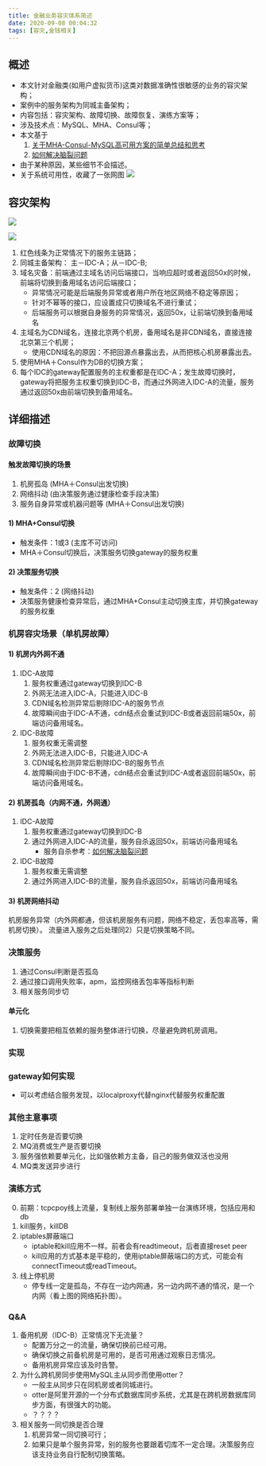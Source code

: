 ```yaml
---
title: 金融业务容灾体系简述
date: 2020-09-08 00:04:32
tags: [容灾,金钱相关]
---
```


## 概述

+ 本文针对金融类(如用户虚拟货币)这类对数据准确性很敏感的业务的容灾架构；
+ 案例中的服务架构为同城主备架构；
+ 内容包括：容灾架构、故障切换、故障恢复、演练方案等；
+ 涉及技术点：MySQL、MHA、Consul等；
+ 本文基于
	1. [关于MHA-Consul-MySQL高可用方案的简单总结和思考](https://kingson4wu.gitee.io/2020/08/31/20200831-%E5%85%B3%E4%BA%8EMHA-Consul-MySQL%E9%AB%98%E5%8F%AF%E7%94%A8%E6%96%B9%E6%A1%88%E7%9A%84%E7%AE%80%E5%8D%95%E6%80%BB%E7%BB%93%E5%92%8C%E6%80%9D%E8%80%83/)
	2. [如何解决脑裂问题](https://kingson4wu.gitee.io/2020/09/05/20200905-%E5%A6%82%E4%BD%95%E8%A7%A3%E5%86%B3%E8%84%91%E8%A3%82%E9%97%AE%E9%A2%98/)
+ 由于某种原因，某些细节不会描述。
+ 关于系统可用性，收藏了一张网图
![](20209008-金融业务容灾体系简述/availability.png)


## 容灾架构

![](20209008-金融业务容灾体系简述/Network_Topology.png)

![](20209008-金融业务容灾体系简述/Architecture.png)

1. 红色线条为正常情况下的服务主链路；
2. 同城主备架构： 主－IDC-A；从－IDC-B;
3. 域名灾备：前端通过主域名访问后端接口，当响应超时或者返回50x的时候，前端将切换到备用域名访问后端接口；
	- 异常情况可能是后端服务异常或者用户所在地区网络不稳定等原因；
	- 针对不幂等的接口，应设置成只切换域名不进行重试；
	- 后端服务可以根据自身服务的异常情况，返回50x，让前端切换到备用域名
4. 主域名为CDN域名，连接北京两个机房，备用域名是非CDN域名，直接连接北京第三个机房；
	- 使用CDN域名的原因：不把回源点暴露出去，从而把核心机房暴露出去。
5. 使用MHA＋Consul作为DB的切换方案；
6. 每个IDC的gateway配置服务的主权重都是在IDC-A；发生故障切换时，gateway将把服务主权重切换到IDC-B，而通过外网进入IDC-A的流量，服务通过返回50x由前端切换到备用域名。

## 详细描述

### 故障切换

#### 触发故障切换的场景
1. 机房孤岛 (MHA＋Consul出发切换)
2. 网络抖动 (由决策服务通过健康检查手段决策)
3. 服务自身异常或机器问题等 (MHA＋Consul出发切换)

#### 1) MHA+Consul切换
+ 触发条件：1或3 (主库不可访问)
+ MHA＋Consul切换后，决策服务切换gateway的服务权重

#### 2) 决策服务切换
+ 触发条件：2 (网络抖动)
+ 决策服务健康检查异常后，通过MHA+Consul主动切换主库，并切换gateway的服务权重

### 机房容灾场景（单机房故障）

#### 1) 机房内外网不通
1. IDC-A故障
	1. 服务权重通过gateway切换到IDC-B
	2. 外网无法进入IDC-A，只能进入IDC-B
	3. CDN域名检测异常后剔除IDC-A的服务节点
	4. 故障瞬间由于IDC-A不通，cdn结点会重试到IDC-B或者返回前端50x，前端访问备用域名。
2. IDC-B故障
	1. 服务权重无需调整
	2. 外网无法进入IDC-B，只能进入IDC-A
	3. CDN域名检测异常后剔除IDC-B的服务节点
	4. 故障瞬间由于IDC-B不通，cdn结点会重试到IDC-A或者返回前端50x，前端访问备用域名。

#### 2) 机房孤岛（内网不通，外网通）
1. IDC-A故障
	1. 服务权重通过gateway切换到IDC-B
	2. 通过外网进入IDC-A的流量，服务自杀返回50x，前端访问备用域名
		- 服务自杀参考：[如何解决脑裂问题](https://kingson4wu.gitee.io/2020/09/05/20200905-%E5%A6%82%E4%BD%95%E8%A7%A3%E5%86%B3%E8%84%91%E8%A3%82%E9%97%AE%E9%A2%98/)
2. IDC-B故障
	1. 服务权重无需调整
	2. 通过外网进入IDC-B的流量，服务自杀返回50x，前端访问备用域名

#### 3) 机房网络抖动
机房服务异常（内外网都通，但该机房服务有问题，网络不稳定，丢包率高等，需机房切换）。
流量进入服务之后处理同2）只是切换策略不同。

### 决策服务
1. 通过Consul判断是否孤岛
2. 通过接口调用失败率，apm，监控网络丢包率等指标判断
3. 相关服务同步切

#### 单元化
1. 切换需要把相互依赖的服务整体进行切换，尽量避免跨机房调用。

### 实现

### gateway如何实现
+ 可以考虑结合服务发现，以localproxy代替nginx代替服务权重配置

### 其他主意事项
1. 定时任务是否要切换
2. MQ消费或生产是否要切换
3. 服务强依赖要单元化，比如强依赖方主备，自己的服务做双活也没用
4. MQ类发送异步进行

### 演练方式
0. 前期：tcpcpoy线上流量，复制线上服务部署单独一台演练环境，包括应用和db
1. kill服务，killDB
2. iptables屏蔽端口
	- iptable和kill应用不一样。前者会有readtimeout，后者直接reset peer
	- kill应用的方式基本是平稳的，使用iptable屏蔽端口的方式，可能会有connectTimeout或readTimeout。
3. 线上停机房
	- 停专线一定是孤岛，不存在一边内网通，另一边内网不通的情况，是一个内网（看上图的网络拓扑图）。

### Q&A

1. 备用机房（IDC-B）正常情况下无流量？
	- 配置万分之一的流量，确保切换前已经可用。
	- 确保切换之前备机房是可用的，是否可用通过观察日志情况。
	- 备用机房异常应该及时告警。
2. 为什么跨机房同步使用MySQL主从同步而使用otter？
	- 一般主从同步只在同机房或者同城进行。
	- otter是阿里开源的一个分布式数据库同步系统，尤其是在跨机房数据库同步方面，有很强大的功能。 
	- ？？？？
3. 相关服务一同切换是否合理
	1. 机房异常一同切换可行；
	2. 如果只是单个服务异常，别的服务也要跟着切库不一定合理。决策服务应该支持业务自行配制切换策略。

